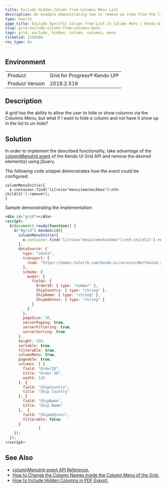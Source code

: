 ```yaml
---
title: Exclude Hidden Column from Columns Menu List
description: An example demonstrating how to remove an item from the list of columns in the Column Menu
type: how-to
page_title: Exclude Specific Column from List in Column Menu | Kendo UI Grid
slug: grid-exclude-column-from-columns-menu
tags: grid, exclude, hidden, column, columns, menu
ticketid: 1158504
res_type: kb
---
```


## Environment
<table>
 <tr>
  <td>Product</td>
  <td>Grid for Progress® Kendo UI®</td>
 </tr>
 <tr>
  <td>Product Version</td>
  <td>2018.2.516</td>
 </tr>
</table>

## Description

A grid has the ability to allow the user to hide or show columns via the Columns Menu; but what if I want to hide a column and not have it show up in the list to un-hide?

## Solution

In order to implement the described functionality, take advantage of the [columnMenuInit event](https://docs.telerik.com/kendo-ui/api/javascript/ui/grid/events/columnmenuinit) of the Kendo UI Grid API and remove the desired element(s) using jQuery.

The following code snippet demonstrates how the event could be configured:

```
columnMenuInit(e){
  e.container.find('li[role="menuitemcheckbox"]:nth-child(2)').remove();
}
```

Sample demonstrating the implementation:

```html
<div id="grid"></div>
<script>
  $(document).ready(function() {
    $("#grid").kendoGrid({
      columnMenuInit(e){
        e.container.find('li[role="menuitemcheckbox"]:nth-child(2)').remove();
      },
      dataSource: {
        type: "odata",
        transport: {
          read: "https://demos.telerik.com/kendo-ui/service/Northwind.svc/Orders"
        },
        schema: {
          model: {
            fields: {
              OrderID: { type: "number" },
              ShipCountry: { type: "string" },
              ShipName: { type: "string" },
              ShipAddress: { type: "string" }                                        
            }
          }
        },
        pageSize: 30,
        serverPaging: true,
        serverFiltering: true,
        serverSorting: true
      },
      height: 550,
      sortable: true,
      filterable: true,
      columnMenu: true,
      pageable: true,
      columns: [ {
        field: "OrderID",
        title: "Order ID",
        width: 120
      }, {
        field: "ShipCountry",
        title: "Ship Country"
      }, {
        field: "ShipName",
        title: "Ship Name"
      },  {
        field: "ShipAddress",
        filterable: false
      }
               ]
    });
  });
</script>
```

## See Also

* [columnMenuInit event API Reference.](https://docs.telerik.com/kendo-ui/api/javascript/ui/grid/events/columnmenuinit)
* [How to Change the Column Names inside the Column Menu of the Grid.](https://docs.telerik.com/kendo-ui/knowledge-base/grid-column-menu-change-text)
* [How to Include Hidden Columns in PDF Export.](https://docs.telerik.com/kendo-ui/knowledge-base/grid-include-hidden-columns-to-exported-pdf)
